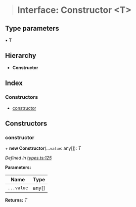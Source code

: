 > # Interface: Constructor <**T**>

## Type parameters

▪ **T**

## Hierarchy

* **Constructor**

## Index

### Constructors

* [constructor](_types_.constructor.md#constructor)

## Constructors

###  constructor

\+ **new Constructor**(...`value`: any[]): *T*

*Defined in [types.ts:125](https://github.com/polkadot-js/api/blob/a3b0dde/packages/types/src/types.ts#L125)*

**Parameters:**

Name | Type |
------ | ------ |
`...value` | any[] |

**Returns:** *T*